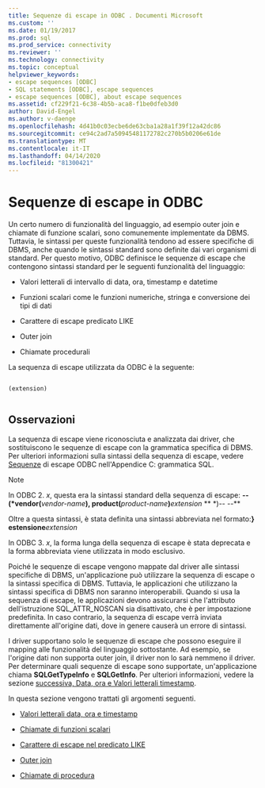 ```yaml
---
title: Sequenze di escape in ODBC . Documenti Microsoft
ms.custom: ''
ms.date: 01/19/2017
ms.prod: sql
ms.prod_service: connectivity
ms.reviewer: ''
ms.technology: connectivity
ms.topic: conceptual
helpviewer_keywords:
- escape sequences [ODBC]
- SQL statements [ODBC], escape sequences
- escape sequences [ODBC], about escape sequences
ms.assetid: cf229f21-6c38-4b5b-aca8-f1be0dfeb3d0
author: David-Engel
ms.author: v-daenge
ms.openlocfilehash: 4d41b0c03ecbe6de63cba1a28a1f39f12a42dc86
ms.sourcegitcommit: ce94c2ad7a50945481172782c270b5b0206e61de
ms.translationtype: MT
ms.contentlocale: it-IT
ms.lasthandoff: 04/14/2020
ms.locfileid: "81300421"
---
```

# <a name="escape-sequences-in-odbc"></a>Sequenze di escape in ODBC
Un certo numero di funzionalità del linguaggio, ad esempio outer join e chiamate di funzione scalari, sono comunemente implementate da DBMS. Tuttavia, le sintassi per queste funzionalità tendono ad essere specifiche di DBMS, anche quando le sintassi standard sono definite dai vari organismi di standard. Per questo motivo, ODBC definisce le sequenze di escape che contengono sintassi standard per le seguenti funzionalità del linguaggio:  
  
-   Valori letterali di intervallo di data, ora, timestamp e datetime  
  
-   Funzioni scalari come le funzioni numeriche, stringa e conversione dei tipi di dati  
  
-   Carattere di escape predicato LIKE  
  
-   Outer join  
  
-   Chiamate procedurali  
  
 La sequenza di escape utilizzata da ODBC è la seguente:  
  
```  
  
(extension)  
  
```  
  
## <a name="remarks"></a>Osservazioni  
 La sequenza di escape viene riconosciuta e analizzata dai driver, che sostituiscono le sequenze di escape con la grammatica specifica di DBMS. Per ulteriori informazioni sulla sintassi della sequenza di escape, vedere [Sequenze](../../../odbc/reference/appendixes/odbc-escape-sequences.md) di escape ODBC nell'Appendice C: grammatica SQL.  
  
> [!NOTE]  
>  In ODBC 2. *x*, questa era la sintassi standard della sequenza di escape: **--(\*vendor(**_vendor-name_**), product(**_product-name_**)**_extension_ ** \*)-- --**  
>   
>  Oltre a questa sintassi, è stata definita una sintassi abbreviata nel formato:**}** **estensione**_extension_  
>   
>  In ODBC 3. *x*, la forma lunga della sequenza di escape è stata deprecata e la forma abbreviata viene utilizzata in modo esclusivo.  
  
 Poiché le sequenze di escape vengono mappate dal driver alle sintassi specifiche di DBMS, un'applicazione può utilizzare la sequenza di escape o la sintassi specifica di DBMS. Tuttavia, le applicazioni che utilizzano la sintassi specifica di DBMS non saranno interoperabili. Quando si usa la sequenza di escape, le applicazioni devono assicurarsi che l'attributo dell'istruzione SQL_ATTR_NOSCAN sia disattivato, che è per impostazione predefinita. In caso contrario, la sequenza di escape verrà inviata direttamente all'origine dati, dove in genere causerà un errore di sintassi.  
  
 I driver supportano solo le sequenze di escape che possono eseguire il mapping alle funzionalità del linguaggio sottostante. Ad esempio, se l'origine dati non supporta outer join, il driver non lo sarà nemmeno il driver. Per determinare quali sequenze di escape sono supportate, un'applicazione chiama **SQLGetTypeInfo** e **SQLGetInfo**. Per ulteriori informazioni, vedere la sezione [successiva, Data, ora e Valori letterali timestamp](../../../odbc/reference/develop-app/date-time-and-timestamp-literals.md).  
  
 In questa sezione vengono trattati gli argomenti seguenti.  
  
-   [Valori letterali data, ora e timestamp](../../../odbc/reference/develop-app/date-time-and-timestamp-literals.md)  
  
-   [Chiamate di funzioni scalari](../../../odbc/reference/develop-app/scalar-function-calls.md)  
  
-   [Carattere di escape nel predicato LIKE](../../../odbc/reference/develop-app/like-predicate-escape-character.md)  
  
-   [Outer join](../../../odbc/reference/develop-app/outer-joins.md)  
  
-   [Chiamate di procedura](../../../odbc/reference/develop-app/procedure-calls.md)
